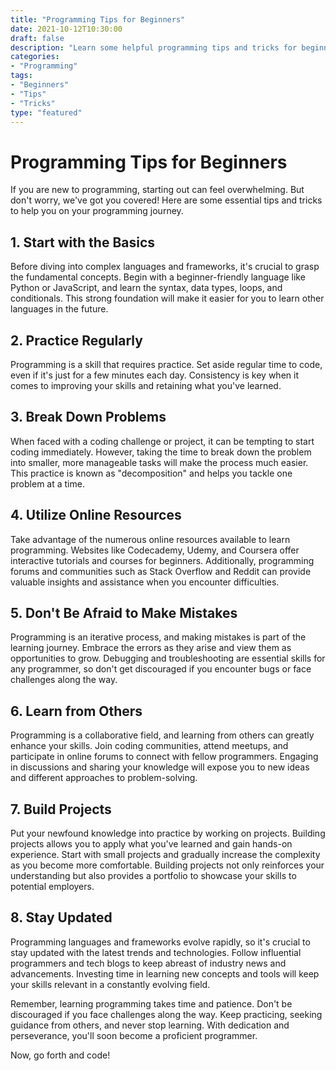 ```yaml
---
title: "Programming Tips for Beginners"
date: 2021-10-12T10:30:00
draft: false
description: "Learn some helpful programming tips and tricks for beginners."
categories:
- "Programming"
tags:
- "Beginners"
- "Tips"
- "Tricks"
type: "featured"
---
```


# Programming Tips for Beginners

If you are new to programming, starting out can feel overwhelming. But don't worry, we've got you covered! Here are some essential tips and tricks to help you on your programming journey.

## 1. Start with the Basics

Before diving into complex languages and frameworks, it's crucial to grasp the fundamental concepts. Begin with a beginner-friendly language like Python or JavaScript, and learn the syntax, data types, loops, and conditionals. This strong foundation will make it easier for you to learn other languages in the future.

## 2. Practice Regularly

Programming is a skill that requires practice. Set aside regular time to code, even if it's just for a few minutes each day. Consistency is key when it comes to improving your skills and retaining what you've learned.

## 3. Break Down Problems

When faced with a coding challenge or project, it can be tempting to start coding immediately. However, taking the time to break down the problem into smaller, more manageable tasks will make the process much easier. This practice is known as "decomposition" and helps you tackle one problem at a time.

## 4. Utilize Online Resources

Take advantage of the numerous online resources available to learn programming. Websites like Codecademy, Udemy, and Coursera offer interactive tutorials and courses for beginners. Additionally, programming forums and communities such as Stack Overflow and Reddit can provide valuable insights and assistance when you encounter difficulties.

## 5. Don't Be Afraid to Make Mistakes

Programming is an iterative process, and making mistakes is part of the learning journey. Embrace the errors as they arise and view them as opportunities to grow. Debugging and troubleshooting are essential skills for any programmer, so don't get discouraged if you encounter bugs or face challenges along the way.

## 6. Learn from Others

Programming is a collaborative field, and learning from others can greatly enhance your skills. Join coding communities, attend meetups, and participate in online forums to connect with fellow programmers. Engaging in discussions and sharing your knowledge will expose you to new ideas and different approaches to problem-solving.

## 7. Build Projects

Put your newfound knowledge into practice by working on projects. Building projects allows you to apply what you've learned and gain hands-on experience. Start with small projects and gradually increase the complexity as you become more comfortable. Building projects not only reinforces your understanding but also provides a portfolio to showcase your skills to potential employers.

## 8. Stay Updated

Programming languages and frameworks evolve rapidly, so it's crucial to stay updated with the latest trends and technologies. Follow influential programmers and tech blogs to keep abreast of industry news and advancements. Investing time in learning new concepts and tools will keep your skills relevant in a constantly evolving field.

Remember, learning programming takes time and patience. Don't be discouraged if you face challenges along the way. Keep practicing, seeking guidance from others, and never stop learning. With dedication and perseverance, you'll soon become a proficient programmer.

Now, go forth and code!
